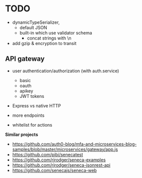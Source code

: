 # TODO

* dynamicTypeSerializer, 
	* default JSON
	* built-in which use validator schema
		* concat strings with \n
* add gzip & encryption to transit


## API gateway

* user authentication/authorization (with auth.service)
	* basic
	* oauth
	* apikey
	* JWT tokens

* Express vs native HTTP
* more endpoints
* whitelist for actions


**Similar projects**
* https://github.com/auth0-blog/mfa-and-microservices-blog-samples/blob/master/microservices/gateway/app.js
* https://github.com/pibi/senecatest 
* https://github.com/rjrodger/seneca-examples 
* https://github.com/rjrodger/seneca-jsonrest-api
* https://github.com/senecajs/seneca-web